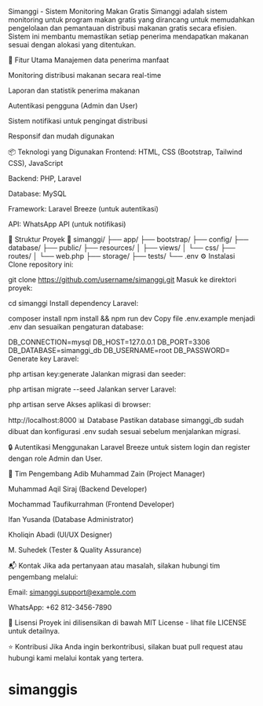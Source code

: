 Simanggi - Sistem Monitoring Makan Gratis
Simanggi adalah sistem monitoring untuk program makan gratis yang dirancang untuk memudahkan pengelolaan dan pemantauan distribusi makanan gratis secara efisien. Sistem ini membantu memastikan setiap penerima mendapatkan makanan sesuai dengan alokasi yang ditentukan.

🚀 Fitur Utama
Manajemen data penerima manfaat

Monitoring distribusi makanan secara real-time

Laporan dan statistik penerima makanan

Autentikasi pengguna (Admin dan User)

Sistem notifikasi untuk pengingat distribusi

Responsif dan mudah digunakan

📦 Teknologi yang Digunakan
Frontend: HTML, CSS (Bootstrap, Tailwind CSS), JavaScript

Backend: PHP, Laravel

Database: MySQL

Framework: Laravel Breeze (untuk autentikasi)

API: WhatsApp API (untuk notifikasi)

📂 Struktur Proyek
📁 simanggi/
├── app/
├── bootstrap/
├── config/
├── database/
├── public/
├── resources/
│   ├── views/
│   └── css/
├── routes/
│   └── web.php
├── storage/
├── tests/
└── .env
⚙️ Instalasi
Clone repository ini:

git clone https://github.com/username/simanggi.git
Masuk ke direktori proyek:

cd simanggi
Install dependency Laravel:

composer install
npm install && npm run dev
Copy file .env.example menjadi .env dan sesuaikan pengaturan database:

DB_CONNECTION=mysql
DB_HOST=127.0.0.1
DB_PORT=3306
DB_DATABASE=simanggi_db
DB_USERNAME=root
DB_PASSWORD=
Generate key Laravel:

php artisan key:generate
Jalankan migrasi dan seeder:

php artisan migrate --seed
Jalankan server Laravel:

php artisan serve
Akses aplikasi di browser:

http://localhost:8000
📊 Database
Pastikan database simanggi_db sudah dibuat dan konfigurasi .env sudah sesuai sebelum menjalankan migrasi.

🔒 Autentikasi
Menggunakan Laravel Breeze untuk sistem login dan register dengan role Admin dan User.

👥 Tim Pengembang
Adib Muhammad Zain (Project Manager)

Muhammad Aqil Siraj (Backend Developer)

Mochammad Taufikurrahman (Frontend Developer)

Ifan Yusanda (Database Administrator)

Kholiqin Abadi (UI/UX Designer)

M. Suhedek (Tester & Quality Assurance)

📬 Kontak
Jika ada pertanyaan atau masalah, silakan hubungi tim pengembang melalui:

Email: simanggi.support@example.com

WhatsApp: +62 812-3456-7890

📝 Lisensi
Proyek ini dilisensikan di bawah MIT License - lihat file LICENSE untuk detailnya.

⭐ Kontribusi
Jika Anda ingin berkontribusi, silakan buat pull request atau hubungi kami melalui kontak yang tertera.

# simanggis
